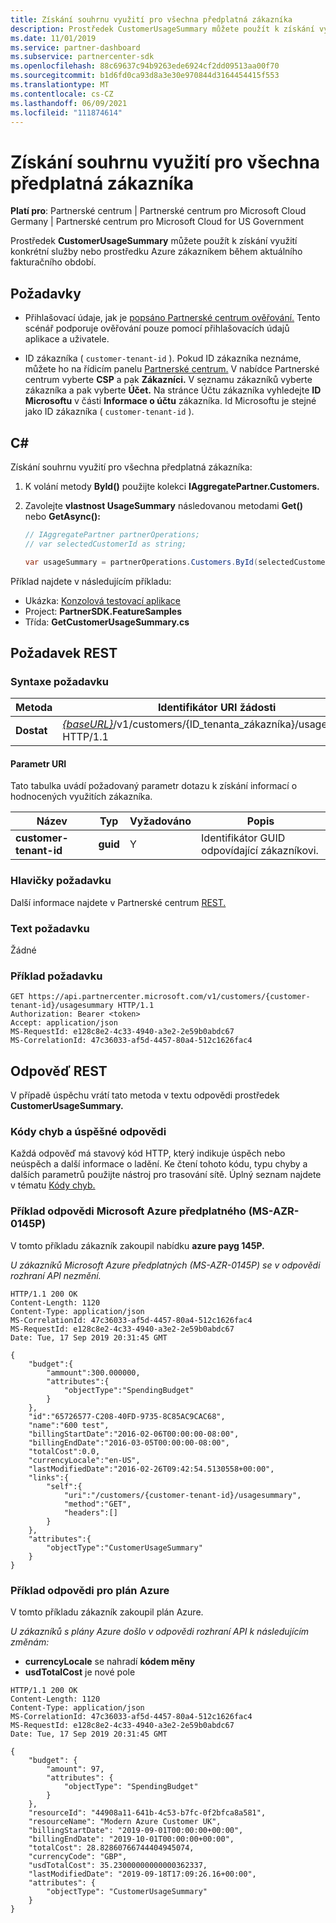```yaml
---
title: Získání souhrnu využití pro všechna předplatná zákazníka
description: Prostředek CustomerUsageSummary můžete použít k získání využití konkrétní služby nebo prostředku Azure zákazníkem během aktuálního fakturačního období.
ms.date: 11/01/2019
ms.service: partner-dashboard
ms.subservice: partnercenter-sdk
ms.openlocfilehash: 88c69637c94b9263ede6924cf2dd09513aa00f70
ms.sourcegitcommit: b1d6fd0ca93d8a3e30e970844d3164454415f553
ms.translationtype: MT
ms.contentlocale: cs-CZ
ms.lasthandoff: 06/09/2021
ms.locfileid: "111874614"
---
```

# <a name="get-a-usage-summary-for-all-of-a-customers-subscriptions"></a>Získání souhrnu využití pro všechna předplatná zákazníka

**Platí pro**: Partnerské centrum | Partnerské centrum pro Microsoft Cloud Germany | Partnerské centrum pro Microsoft Cloud for US Government

Prostředek **CustomerUsageSummary** můžete použít k získání využití konkrétní služby nebo prostředku Azure zákazníkem během aktuálního fakturačního období.

## <a name="prerequisites"></a>Požadavky

- Přihlašovací údaje, jak je [popsáno Partnerské centrum ověřování.](partner-center-authentication.md) Tento scénář podporuje ověřování pouze pomocí přihlašovacích údajů aplikace a uživatele.

- ID zákazníka ( `customer-tenant-id` ). Pokud ID zákazníka neznáme, můžete ho na řídicím panelu [Partnerské centrum.](https://partner.microsoft.com/dashboard) V nabídce Partnerské centrum vyberte **CSP** a pak **Zákazníci.** V seznamu zákazníků vyberte zákazníka a pak vyberte **Účet.** Na stránce Účtu zákazníka vyhledejte **ID Microsoftu** v části **Informace o účtu** zákazníka. Id Microsoftu je stejné jako ID zákazníka ( `customer-tenant-id` ).

## <a name="c"></a>C\#

Získání souhrnu využití pro všechna předplatná zákazníka:

1. K volání metody **ById()** použijte kolekci **IAggregatePartner.Customers.**

2. Zavolejte **vlastnost UsageSummary** následovanou metodami **Get()** nebo **GetAsync():**

    ``` csharp
    // IAggregatePartner partnerOperations;
    // var selectedCustomerId as string;

    var usageSummary = partnerOperations.Customers.ById(selectedCustomerId).UsageSummary.Get();
    ```

Příklad najdete v následujícím příkladu:

- Ukázka: [Konzolová testovací aplikace](console-test-app.md)
- Project: **PartnerSDK.FeatureSamples**
- Třída: **GetCustomerUsageSummary.cs**

## <a name="rest-request"></a>Požadavek REST

### <a name="request-syntax"></a>Syntaxe požadavku

| Metoda  | Identifikátor URI žádosti                                                                                         |
|---------|-----------------------------------------------------------------------------------------------------|
| **Dostat** | [*{baseURL}*](partner-center-rest-urls.md)/v1/customers/{ID_tenanta_zákazníka}/usagesummary HTTP/1.1 |

#### <a name="uri-parameter"></a>Parametr URI

Tato tabulka uvádí požadovaný parametr dotazu k získání informací o hodnocených využitích zákazníka.

| Název                   | Typ     | Vyžadováno | Popis                           |
|------------------------|----------|----------|---------------------------------------|
| **customer-tenant-id** | **guid** | Y        | Identifikátor GUID odpovídající zákazníkovi. |

### <a name="request-headers"></a>Hlavičky požadavku

Další informace najdete v Partnerské centrum [REST.](headers.md)

### <a name="request-body"></a>Text požadavku

Žádné

### <a name="request-example"></a>Příklad požadavku

```http
GET https://api.partnercenter.microsoft.com/v1/customers/{customer-tenant-id}/usagesummary HTTP/1.1
Authorization: Bearer <token>
Accept: application/json
MS-RequestId: e128c8e2-4c33-4940-a3e2-2e59b0abdc67
MS-CorrelationId: 47c36033-af5d-4457-80a4-512c1626fac4
```

## <a name="rest-response"></a>Odpověď REST

V případě úspěchu vrátí tato metoda v textu odpovědi prostředek **CustomerUsageSummary.**

### <a name="response-success-and-error-codes"></a>Kódy chyb a úspěšné odpovědi

Každá odpověď má stavový kód HTTP, který indikuje úspěch nebo neúspěch a další informace o ladění. Ke čtení tohoto kódu, typu chyby a dalších parametrů použijte nástroj pro trasování sítě. Úplný seznam najdete v tématu [Kódy chyb.](error-codes.md)

### <a name="response-example-for-microsoft-azure-ms-azr-0145p-subscription"></a>Příklad odpovědi Microsoft Azure předplatného (MS-AZR-0145P)

V tomto příkladu zákazník zakoupil nabídku **azure payg 145P.**

*U zákazníků Microsoft Azure předplatných (MS-AZR-0145P) se v odpovědi rozhraní API nezmění.*

```http
HTTP/1.1 200 OK
Content-Length: 1120
Content-Type: application/json
MS-CorrelationId: 47c36033-af5d-4457-80a4-512c1626fac4
MS-RequestId: e128c8e2-4c33-4940-a3e2-2e59b0abdc67
Date: Tue, 17 Sep 2019 20:31:45 GMT

{
    "budget":{
        "ammount":300.000000,
        "attributes":{
            "objectType":"SpendingBudget"
        }
    },
    "id":"65726577-C208-40FD-9735-8C85AC9CAC68",
    "name":"600 test",
    "billingStartDate":"2016-02-06T00:00:00-08:00",
    "billingEndDate":"2016-03-05T00:00:00-08:00",
    "totalCost":0.0,
    "currencyLocale":"en-US",
    "lastModifiedDate":"2016-02-26T09:42:54.5130558+00:00",
    "links":{
        "self":{
            "uri":"/customers/{customer-tenant-id}/usagesummary",
            "method":"GET",
            "headers":[]
        }
    },
    "attributes":{
        "objectType":"CustomerUsageSummary"
    }
}
```

### <a name="response-example-for-azure-plan"></a>Příklad odpovědi pro plán Azure

V tomto příkladu zákazník zakoupil plán Azure.

*U zákazníků s plány Azure došlo v odpovědi rozhraní API k následujícím změnám:*

- **currencyLocale** se nahradí **kódem měny**
- **usdTotalCost** je nové pole

```http
HTTP/1.1 200 OK
Content-Length: 1120
Content-Type: application/json
MS-CorrelationId: 47c36033-af5d-4457-80a4-512c1626fac4
MS-RequestId: e128c8e2-4c33-4940-a3e2-2e59b0abdc67
Date: Tue, 17 Sep 2019 20:31:45 GMT

{
    "budget": {
        "amount": 97,
        "attributes": {
            "objectType": "SpendingBudget"
        }
    },
    "resourceId": "44908a11-641b-4c53-b7fc-0f2bfca8a581",
    "resourceName": "Modern Azure Customer UK",
    "billingStartDate": "2019-09-01T00:00:00+00:00",
    "billingEndDate": "2019-10-01T00:00:00+00:00",
    "totalCost": 28.82860766744404945074,
    "currencyCode": "GBP",
    "usdTotalCost": 35.23000000000000362337,
    "lastModifiedDate": "2019-09-18T17:09:26.16+00:00",
    "attributes": {
        "objectType": "CustomerUsageSummary"
    }
}
```
